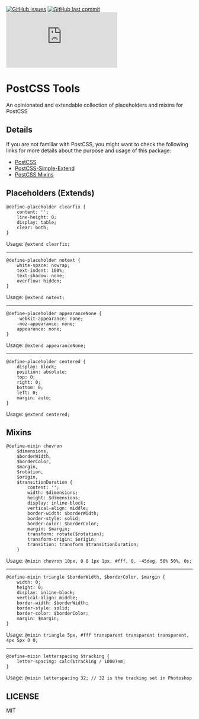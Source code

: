 [![GitHub issues](https://img.shields.io/github/issues/scriptex/postcss-tools.svg)](https://github.com/scriptex/postcss-tools/issues)
[![GitHub last commit](https://img.shields.io/github/last-commit/scriptex/postcss-tools.svg)](https://github.com/scriptex/postcss-tools/commits/master)
[![Analytics](https://ga-beacon.appspot.com/UA-83446952-1/github.com/scriptex/postcss-tools/README.md)](https://github.com/scriptex/postcss-tools/)

# PostCSS Tools

An opinionated and extendable collection of placeholders and mixins for PostCSS

## Details

If you are not familiar with PostCSS, you might want to check the following links for more details about the purpose and usage of this package:

* [PostCSS](https://github.com/postcss/postcss)
* [PostCSS-Simple-Extend](https://github.com/davidtheclark/postcss-simple-extend)
* [PostCSS Mixins](https://github.com/postcss/postcss-mixins)

## Placeholders (Extends)

```postcss
@define-placeholder clearfix {
	content: '';
	line-height: 0;
	display: table;
	clear: both;
}
```

Usage: `@extend clearfix;`

---

```postcss
@define-placeholder notext {
	white-space: nowrap;
	text-indent: 100%;
	text-shadow: none;
	overflow: hidden;
}
```

Usage: `@extend notext;`

---

```postcss
@define-placeholder appearanceNone {
	-webkit-appearance: none;
	-moz-appearance: none;
	appearance: none;
}
```

Usage: `@extend appearanceNone;`

---

```postcss
@define-placeholder centered {
	display: block;
	position: absolute;
	top: 0;
	right: 0;
	bottom: 0;
	left: 0;
	margin: auto;
}
```

Usage: `@extend centered;`

## Mixins

```postcss
@define-mixin chevron 
	$dimensions,
	$borderWidth,
	$borderColor,
	$margin,
	$rotation,
	$origin,
	$transitionDuration {
		content: '';
		width: $dimensions;
		height: $dimensions;
		display: inline-block;
		vertical-align: middle;
		border-width: $borderWidth;
		border-style: solid;
		border-color: $borderColor;
		margin: $margin;
		transform: rotate($rotation);
		transform-origin: $origin;
		transition: transform $transitionDuration;
	}
```

Usage: `@mixin chevron 10px, 0 0 1px 1px, #fff, 0, -45deg, 50% 50%, 0s;`

---

```postcss
@define-mixin triangle $borderWidth, $borderColor, $margin {
	width: 0;
	height: 0;
	display: inline-block;
	vertical-align: middle;
	border-width: $borderWidth;
	border-style: solid;
	border-color: $borderColor;
	margin: $margin;
}
```

Usage: `@mixin triangle 5px, #fff transparent transparent transparent, 4px 5px 0 0;`

---

```postcss
@define-mixin letterspacing $tracking {
	letter-spacing: calc($tracking / 1000)em;
}
```

Usage: `@mixin letterspacing 32; // 32 is the tracking set in Photoshop`

## LICENSE

MIT
